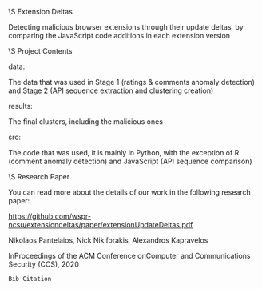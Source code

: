 \S Extension Deltas

Detecting malicious browser extensions through their update deltas, by comparing the JavaScript code additions in each extension version

\S Project Contents

data: 

The data that was used in Stage 1 (ratings & comments anomaly detection) and Stage 2 (API sequence extraction and clustering creation)

results: 

The final clusters, including the malicious ones

src:

The code that was used, it is mainly in Python, with the exception of R (comment anomaly detection) and JavaScript (API sequence comparison)

\S Research Paper

You can read more about the details of our work in the following research paper:

https://github.com/wspr-ncsu/extensiondeltas/paper/extensionUpdateDeltas.pdf

Nikolaos Pantelaios, Nick Nikiforakis, Alexandros Kapravelos

InProceedings of the ACM Conference onComputer and Communications Security (CCS), 2020

```
Bib Citation
```